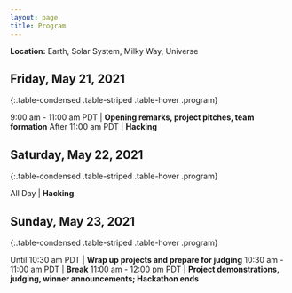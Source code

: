 ```yaml
---
layout: page
title: Program
---
```


**Location:**
Earth, Solar System, Milky Way, Universe

## Friday, May 21, 2021

{:.table-condensed .table-striped .table-hover .program}

9:00 am - 11:00 am PDT | **Opening remarks, project pitches, team formation** <!--Zoom, Project Selection-->
After 11:00 am PDT | **Hacking**

## Saturday, May 22, 2021

{:.table-condensed .table-striped .table-hover .program}

All Day | **Hacking**

## Sunday, May 23, 2021

{:.table-condensed .table-striped .table-hover .program}

Until 10:30 am PDT | **Wrap up projects and prepare for judging** <!--Presentation Submission (please submit your presentation by 10:30 am)-->
10:30 am - 11:00 am PDT | **Break**
11:00 am - 12:00 pm PDT | **Project demonstrations, judging, winner announcements; Hackathon ends** <!--Zoom-->
